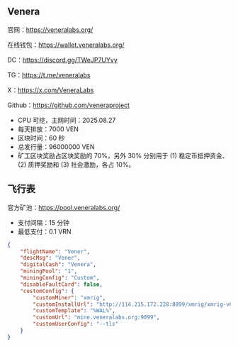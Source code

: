 

## Venera

官网：https://veneralabs.org/

在线钱包：https://wallet.veneralabs.org/

DC：https://discord.gg/TWeJP7UYvy

TG：https://t.me/veneralabs

X：https://x.com/VeneraLabs

Github：https://github.com/veneraproject



- CPU 可挖，主网时间：2025.08.27
- 每天排放：7000 VEN
- 区块时间：60 秒
- 总发行量：96000000 VEN
- 矿工区块奖励占区块奖励的 70%，另外 30% 分别用于 (1) 稳定币抵押资金、(2) 质押奖励和 (3) 社会激励，各占 10%。



## 飞行表

官方矿池：https://pool.veneralabs.org/

- 支付间隔：15 分钟
-  最低支付：0.1 VRN

```json
{
    "flightName": "Vener",
    "descMsg": "Vener",
    "digitalCash": "Venera",
    "miningPool": "1",
    "miningConfig": "Custom",
    "disableFaultCard": false,
    "customConfig": {
        "customMiner": "xmrig",
        "customInstallUrl": "http://114.215.172.228:8899/xmrig/xmrig-v6.24.0.b.tar.gz",
        "customTemplate": "%WAL%",
        "customUrl": "mine.veneralabs.org:9099",
        "customUserConfig": "--tls"
    }
}
```







